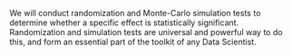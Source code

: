 We will conduct randomization and Monte-Carlo simulation tests to determine whether a specific effect is statistically significant. Randomization and simulation tests are universal and powerful way to do this, and form an essential part of the toolkit of any Data Scientist.
